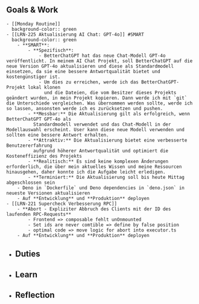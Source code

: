## Goals & Work
	- [[Monday Routine]]
	  background-color:: green
	- [[LRN-225 Aktualisierung AI Chat: GPT-4o]] #SMART
	  background-color:: green
		- **SMART**:
			- **Spezifisch**:
				- BetterChatGPT hat das neue Chat-Modell GPT-4o veröffentlicht. In meinem AI Chat Projekt, soll BetterChatGPT auf die neue Version GPT-4o aktualisieren und diese als Standardmodell einsetzen, da sie eine bessere Antwortqualität bietet und kostengünstiger ist.
				- Um dies zu erreichen, werde ich das BetterChatGPT-Projekt lokal klonen 
				  und die Dateien, die vom Besitzer dieses Projekts geändert wurden, in mein Projekt kopieren. Dann werde ich mit `git` die Unterschiede vergleichen. Was übernommen werden sollte, werde ich so lassen, ansonsten werde ich es zurücksetzen und pushen.
			- **Messbar:** Die Aktualisierung gilt als erfolgreich, wenn BetterChatGPT GPT-4o als 
			  Standardmodell verwendet und das Chat-Modell in der Modellauswahl erscheint. User kann diese neue Modell verwenden und sollten eine bessere Antwort erhalten.
			- **Attraktiv:** Die Aktualisierung bietet eine verbesserte Benutzererfahrung 
			  aufgrund höherer Antwortqualität und optimiert die Kosteneffizienz des Projekts
			- **Realitisch:** Es sind keine komplexen Änderungen erforderlich, die über mein aktuelles Wissen und meine Ressourcen hinausgehen, daher konnte ich die Aufgabe leicht erledigen.
			- **Terminiert:** Die Aktualisierung soll bis heute Mittag abgeschlossen sein
		- Deno in `Dockerfile` und Deno dependencies in `deno.json` in neueste Versionen aktualisieren
		- Auf **Entwicklung** und **Produktion** deployen
	- [[LRN-221 Supercheck Verbesserung RPC]]
		- **Abort - Expliziter Abbruch des Clients mit der ID des laufenden RPC-Requests**
			- Frontend => composable fehlt unOnmounted
			- Set ids are never comtible => define by false position
			- optimal code => move logic for abort into executor.ts
		- Auf **Entwicklung** und **Produktion** deployen
- ## Duties
- ## Learn
- ## Reflection